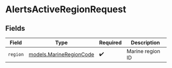 # AlertsActiveRegionRequest


## Fields

| Field                                                    | Type                                                     | Required                                                 | Description                                              |
| -------------------------------------------------------- | -------------------------------------------------------- | -------------------------------------------------------- | -------------------------------------------------------- |
| `region`                                                 | [models.MarineRegionCode](../models/marineregioncode.md) | :heavy_check_mark:                                       | Marine region ID                                         |